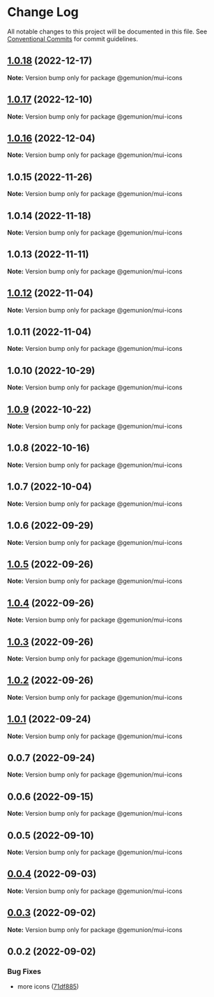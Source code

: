 # Change Log

All notable changes to this project will be documented in this file.
See [Conventional Commits](https://conventionalcommits.org) for commit guidelines.

## [1.0.18](https://github.com/gemunion/mui-packages/compare/@gemunion/mui-icons@1.0.17...@gemunion/mui-icons@1.0.18) (2022-12-17)

**Note:** Version bump only for package @gemunion/mui-icons

## [1.0.17](https://github.com/gemunion/mui-packages/compare/@gemunion/mui-icons@1.0.16...@gemunion/mui-icons@1.0.17) (2022-12-10)

**Note:** Version bump only for package @gemunion/mui-icons

## [1.0.16](https://github.com/gemunion/mui-packages/compare/@gemunion/mui-icons@1.0.15...@gemunion/mui-icons@1.0.16) (2022-12-04)

**Note:** Version bump only for package @gemunion/mui-icons

## 1.0.15 (2022-11-26)

**Note:** Version bump only for package @gemunion/mui-icons

## 1.0.14 (2022-11-18)

**Note:** Version bump only for package @gemunion/mui-icons

## 1.0.13 (2022-11-11)

**Note:** Version bump only for package @gemunion/mui-icons

## [1.0.12](https://github.com/gemunion/mui-packages/compare/@gemunion/mui-icons@1.0.11...@gemunion/mui-icons@1.0.12) (2022-11-04)

**Note:** Version bump only for package @gemunion/mui-icons

## 1.0.11 (2022-11-04)

**Note:** Version bump only for package @gemunion/mui-icons

## 1.0.10 (2022-10-29)

**Note:** Version bump only for package @gemunion/mui-icons

## [1.0.9](https://github.com/gemunion/mui-packages/compare/@gemunion/mui-icons@1.0.8...@gemunion/mui-icons@1.0.9) (2022-10-22)

**Note:** Version bump only for package @gemunion/mui-icons

## 1.0.8 (2022-10-16)

**Note:** Version bump only for package @gemunion/mui-icons

## 1.0.7 (2022-10-04)

**Note:** Version bump only for package @gemunion/mui-icons

## 1.0.6 (2022-09-29)

**Note:** Version bump only for package @gemunion/mui-icons

## [1.0.5](https://github.com/gemunion/mui-packages/compare/@gemunion/mui-icons@1.0.4...@gemunion/mui-icons@1.0.5) (2022-09-26)

**Note:** Version bump only for package @gemunion/mui-icons

## [1.0.4](https://github.com/gemunion/mui-packages/compare/@gemunion/mui-icons@1.0.3...@gemunion/mui-icons@1.0.4) (2022-09-26)

**Note:** Version bump only for package @gemunion/mui-icons

## [1.0.3](https://github.com/gemunion/mui-packages/compare/@gemunion/mui-icons@1.0.2...@gemunion/mui-icons@1.0.3) (2022-09-26)

**Note:** Version bump only for package @gemunion/mui-icons

## [1.0.2](https://github.com/gemunion/mui-packages/compare/@gemunion/mui-icons@1.0.1...@gemunion/mui-icons@1.0.2) (2022-09-26)

**Note:** Version bump only for package @gemunion/mui-icons

## [1.0.1](https://github.com/gemunion/mui-packages/compare/@gemunion/mui-icons@0.0.7...@gemunion/mui-icons@1.0.1) (2022-09-24)

**Note:** Version bump only for package @gemunion/mui-icons

## 0.0.7 (2022-09-24)

**Note:** Version bump only for package @gemunion/mui-icons

## 0.0.6 (2022-09-15)

**Note:** Version bump only for package @gemunion/mui-icons

## 0.0.5 (2022-09-10)

**Note:** Version bump only for package @gemunion/mui-icons

## [0.0.4](https://github.com/gemunion/mui-packages/compare/@gemunion/mui-icons@0.0.3...@gemunion/mui-icons@0.0.4) (2022-09-03)

**Note:** Version bump only for package @gemunion/mui-icons

## [0.0.3](https://github.com/gemunion/mui-packages/compare/@gemunion/mui-icons@0.0.2...@gemunion/mui-icons@0.0.3) (2022-09-02)

**Note:** Version bump only for package @gemunion/mui-icons

## 0.0.2 (2022-09-02)

### Bug Fixes

- more icons ([71df885](https://github.com/gemunion/mui-packages/commit/71df885ab19bd5ec35381807e37c57b906ffda46))
